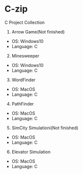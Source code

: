 # C-zip

C Project Collection

1. Arrow Game(Not finished)
 - OS: Windows10
 - Language: C

2. Minesweeper
 - OS: Windows10
 - Language: C

3. WordFinder
 - OS: MacOS
 - Language: C

4. PathFinder
 - OS: MacOS
 - Language: C

5. SimCity Simulationi(Not finished)
 - OS: MacOS
 - Language: C

6. Elevator Simulation
 - OS: MacOS
 - Language: C
